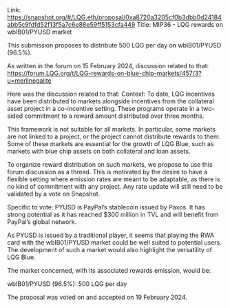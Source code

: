 Link: https://snapshot.org/#/LQG.eth/proposal/0xa8720a3205cf0b3dbb0d24184abb5c9fdfd52f13f5a7c6e88e59ff5153cfa449
Title: MIP36 - LQG rewards on wbIB01/PYUSD market

This submission proposes to distribute 500 LQG per day on wbIB01/PYUSD (96.5%).

As written in the forum on 15 February 2024, discussion related to that: https://forum.LQG.org/t/LQG-rewards-on-blue-chip-markets/457/3?u=merlinegalite

Here was the discussion related to that:
Context:
To date, LQG incentives have been distributed to markets alongside incentives from the collateral asset project in a co-incentive setting. These programs operate in a two-sided commitment to a reward amount distributed over three months.

This framework is not suitable for all markets. In particular, some markets are not linked to a project, or the project cannot distribute rewards to them. Some of these markets are essential for the growth of LQG Blue, such as markets with blue chip assets on both collateral and loan assets.

To organize reward distribution on such markets, we propose to use this forum discussion as a thread. This is motivated by the desire to have a flexible setting where emission rates are meant to be adaptable, as there is no kind of commitment with any project. Any rate update will still need to be validated by a vote on Snapshot.

Specific to vote:
PYUSD is PayPal’s stablecoin issued by Paxos. It has strong potential as it has reached $300 million in TVL and will benefit from PayPal’s global network.

As PYUSD is issued by a traditional player, it seems that playing the RWA card with the wbIB01/PYUSD market could be well suited to potential users. The development of such a market would also highlight the versatility of LQG Blue.

The market concerned, with its associated rewards emission, would be:

wbIB01/PYUSD (96.5%): 500 LQG per day

The proposal was voted on and accepted on 19 February 2024.